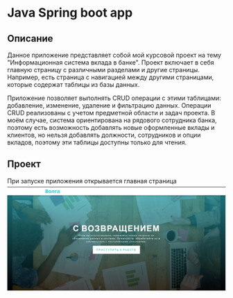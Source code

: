 <h1>Java Spring boot app</h1>
<h2>Описание</h2>
Данное приложение представляет собой мой курсовой проект на тему "Информационная система вклада в банке". Проект включает в себя главную страницу с различными разделами и другие страницы. Например, есть страница с навигацией между другими страницами, которые содержат таблицы из базы данных. 

Приложение позволяет выполнять CRUD операции с этими таблицами: добавление, изменение, удаление и фильтрацию данных. Операции CRUD реализованы с учетом предметной области и задач проекта. В моём случае, система ориентирована на рядового сотрудника банка, поэтому есть возможность добавлять новые оформленные вклады и клиентов, но нельзя добавлять должности, сотрудников и опции вкладов, поэтому эти таблицы доступны только для чтения.
<h2>Проект</h2>
<p style="margin-bottom: 5px;">
При запуске приложения открывается главная страница
</p>
<img src="img/Главная.png" alt="Пример изображения">
